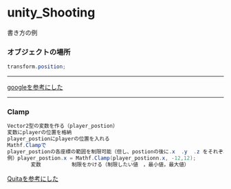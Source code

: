 # unity_Shooting

書き方の例
### オブジェクトの場所
```C#
transform.position;
```
***

[googleを参考にした](https://www.google.com/?hl=ja)
***
### Clamp
```C#
Vector2型の変数を作る（player_postion）
変数にplayerの位置を格納
player_postionにplayerの位置を入れる
Mathf.Clampで
player_postionの各座標の範囲を制限可能（但し、postionの後に.x  .y  .z をそれぞれ入れる）
例）player_postion.x = Mathf.Clamp(player_postionn.x, -12,12);
 　     変数　　　　　　制限をかける（制限したい値　，最小値，最大値）

```
[Quitaを参考にした](https://qiita.com/Eureka/items/81b3d88a012ddc645ff5)
